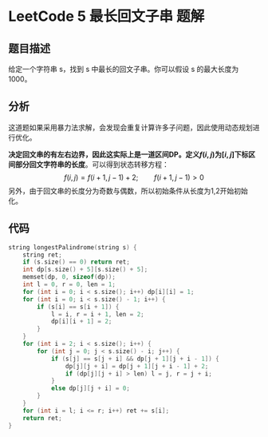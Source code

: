 # LeetCode 5 最长回文子串 题解

## 题目描述

给定一个字符串 s，找到 s 中最长的回文子串。你可以假设 s 的最大长度为 1000。



## 分析

这道题如果采用暴力法求解，会发现会重复计算许多子问题，因此使用动态规划进行优化。

**决定回文串的有左右边界，因此这实际上是一道区间DP。定义$f(i,j)$为$[i,j]$下标区间部分回文字符串的长度**。可以得到状态转移方程：
$$
f(i,j)=f(i+1,j-1)+2;\qquad f(i+1,j-1)>0
$$
另外，由于回文串的长度分为奇数与偶数，所以初始条件从长度为1,2开始初始化。



## 代码

```c++
string longestPalindrome(string s) {
    string ret;
    if (s.size() == 0) return ret;
    int dp[s.size() + 5][s.size() + 5];
    memset(dp, 0, sizeof(dp));
    int l = 0, r = 0, len = 1;
    for (int i = 0; i < s.size(); i++) dp[i][i] = 1;
    for (int i = 0; i < s.size() - 1; i++) {
        if (s[i] == s[i + 1]) {
            l = i, r = i + 1, len = 2;
            dp[i][i + 1] = 2;
        }
    }
    for (int i = 2; i < s.size(); i++) {
        for (int j = 0; j < s.size() - i; j++) {
            if (s[j] == s[j + i] && dp[j + 1][j + i - 1]) {
                dp[j][j + i] = dp[j + 1][j + i - 1] + 2;
                if (dp[j][j + i] > len) l = j, r = j + i; 
            }
            else dp[j][j + i] = 0;
        }
    }
    for (int i = l; i <= r; i++) ret += s[i];
    return ret;
}
```

